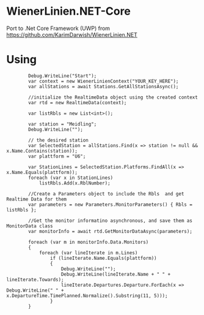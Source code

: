 # WienerLinien.NET-Core
Port to .Net Core Framework (UWP) from https://github.com/KarimDarwish/WienerLinien.NET

# Using
            
            Debug.WriteLine("Start");
            var context = new WienerLinienContext("YOUR_KEY_HERE");
            var allStations = await Stations.GetAllStationsAsync();

            //initialize the RealtimeData object using the created context
            var rtd = new RealtimeData(context);

            var listRbls = new List<int>();

            var station = "Meidling";
            Debug.WriteLine("");

            // the desired station
            var SelectedStation = allStations.Find(x => station != null && x.Name.Contains(station));
            var plattform = "U6";

            var StationLines = SelectedStation.Platforms.FindAll(x => x.Name.Equals(plattform));
            foreach (var x in StationLines)
                listRbls.Add(x.RblNumber);

            //Create a Parameters object to include the Rbls  and get Realtime Data for them
            var parameters = new Parameters.MonitorParameters() { Rbls = listRbls };

            //Get the monitor informatino asynchronous, and save them as MonitorData class
            var monitorInfo = await rtd.GetMonitorDataAsync(parameters);

            foreach (var m in monitorInfo.Data.Monitors)
            {
                foreach (var lineIterate in m.Lines)
                    if (lineIterate.Name.Equals(plattform))
                    {
                        Debug.WriteLine("");
                        Debug.WriteLine(lineIterate.Name + " " + lineIterate.Towards);
                        lineIterate.Departures.Departure.ForEach(x => Debug.WriteLine(" " + x.DepartureTime.TimePlanned.Normalize().Substring(11, 5)));
                    }
            }
